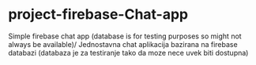 # project-firebase-Chat-app
Simple firebase chat app (database is for testing purposes so might not always be available)/ Jednostavna chat aplikacija bazirana na firebase databazi (databaza je za testiranje tako da moze nece uvek biti dostupna)
